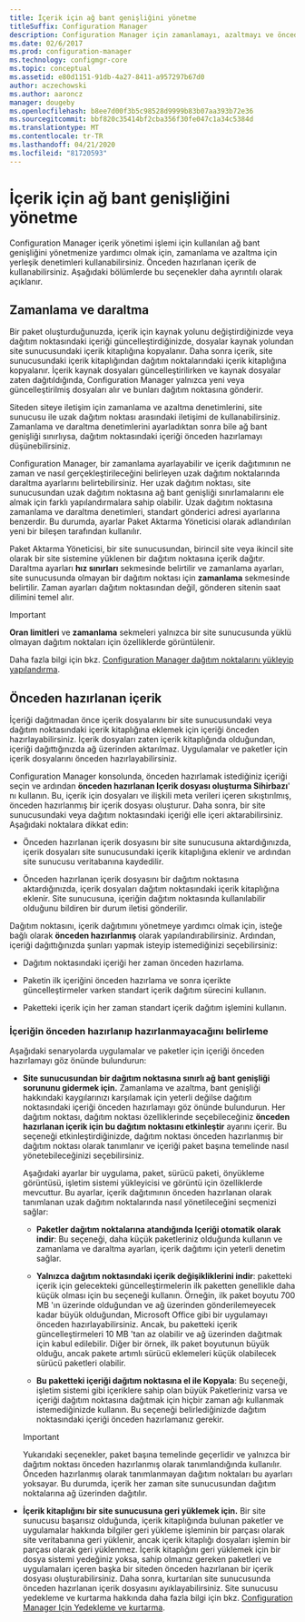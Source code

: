 ```yaml
---
title: İçerik için ağ bant genişliğini yönetme
titleSuffix: Configuration Manager
description: Configuration Manager için zamanlamayı, azaltmayı ve önceden hazırlanan içeriği yapılandırın.
ms.date: 02/6/2017
ms.prod: configuration-manager
ms.technology: configmgr-core
ms.topic: conceptual
ms.assetid: e80d1151-91db-4a27-8411-a957297b67d0
author: aczechowski
ms.author: aaroncz
manager: dougeby
ms.openlocfilehash: b8ee7d00f3b5c98528d9999b83b07aa393b72e36
ms.sourcegitcommit: bbf820c35414bf2cba356f30fe047c1a34c5384d
ms.translationtype: MT
ms.contentlocale: tr-TR
ms.lasthandoff: 04/21/2020
ms.locfileid: "81720593"
---
```

# <a name="manage-network-bandwidth-for-content"></a>İçerik için ağ bant genişliğini yönetme
Configuration Manager içerik yönetimi işlemi için kullanılan ağ bant genişliğini yönetmenize yardımcı olmak için, zamanlama ve azaltma için yerleşik denetimleri kullanabilirsiniz. Önceden hazırlanan içerik de kullanabilirsiniz. Aşağıdaki bölümlerde bu seçenekler daha ayrıntılı olarak açıklanır.

##  <a name="scheduling-and-throttling"></a><a name="BKMK_PlanningForThrottling"></a>Zamanlama ve daraltma  

 Bir paket oluşturduğunuzda, içerik için kaynak yolunu değiştirdiğinizde veya dağıtım noktasındaki içeriği güncelleştirdiğinizde, dosyalar kaynak yolundan site sunucusundaki içerik kitaplığına kopyalanır. Daha sonra içerik, site sunucusundaki içerik kitaplığından dağıtım noktalarındaki içerik kitaplığına kopyalanır. İçerik kaynak dosyaları güncelleştirilirken ve kaynak dosyalar zaten dağıtıldığında, Configuration Manager yalnızca yeni veya güncelleştirilmiş dosyaları alır ve bunları dağıtım noktasına gönderir.

 Siteden siteye iletişim için zamanlama ve azaltma denetimlerini, site sunucusu ile uzak dağıtım noktası arasındaki iletişimi de kullanabilirsiniz. Zamanlama ve daraltma denetimlerini ayarladıktan sonra bile ağ bant genişliği sınırlıysa, dağıtım noktasındaki içeriği önceden hazırlamayı düşünebilirsiniz.  

 Configuration Manager, bir zamanlama ayarlayabilir ve içerik dağıtımının ne zaman ve nasıl gerçekleştirileceğini belirleyen uzak dağıtım noktalarında daraltma ayarlarını belirtebilirsiniz. Her uzak dağıtım noktası, site sunucusundan uzak dağıtım noktasına ağ bant genişliği sınırlamalarını ele almak için farklı yapılandırmalara sahip olabilir. Uzak dağıtım noktasına zamanlama ve daraltma denetimleri, standart gönderici adresi ayarlarına benzerdir. Bu durumda, ayarlar Paket Aktarma Yöneticisi olarak adlandırılan yeni bir bileşen tarafından kullanılır.

 Paket Aktarma Yöneticisi, bir site sunucusundan, birincil site veya ikincil site olarak bir site sistemine yüklenen bir dağıtım noktasına içerik dağıtır. Daraltma ayarları **hız sınırları** sekmesinde belirtilir ve zamanlama ayarları, site sunucusunda olmayan bir dağıtım noktası için **zamanlama** sekmesinde belirtilir. Zaman ayarları dağıtım noktasından değil, gönderen sitenin saat dilimini temel alır.  

> [!IMPORTANT]  
>  **Oran limitleri** ve **zamanlama** sekmeleri yalnızca bir site sunucusunda yüklü olmayan dağıtım noktaları için özelliklerde görüntülenir.  

Daha fazla bilgi için bkz. [Configuration Manager dağıtım noktalarını yükleyip yapılandırma](../../servers/deploy/configure/install-and-configure-distribution-points.md).  

##  <a name="prestaged-content"></a><a name="BKMK_PrestagingContent"></a>Önceden hazırlanan içerik  
 İçeriği dağıtmadan önce içerik dosyalarını bir site sunucusundaki veya dağıtım noktasındaki içerik kitaplığına eklemek için içeriği önceden hazırlayabilirsiniz. İçerik dosyaları zaten içerik kitaplığında olduğundan, içeriği dağıttığınızda ağ üzerinden aktarılmaz. Uygulamalar ve paketler için içerik dosyalarını önceden hazırlayabilirsiniz.  

Configuration Manager konsolunda, önceden hazırlamak istediğiniz içeriği seçin ve ardından **önceden hazırlanan Içerik dosyası oluşturma Sihirbazı**' nı kullanın. Bu, içerik için dosyaları ve ilişkili meta verileri içeren sıkıştırılmış, önceden hazırlanmış bir içerik dosyası oluşturur. Daha sonra, bir site sunucusundaki veya dağıtım noktasındaki içeriği elle içeri aktarabilirsiniz. Aşağıdaki noktalara dikkat edin:  

-   Önceden hazırlanan içerik dosyasını bir site sunucusuna aktardığınızda, içerik dosyaları site sunucusundaki içerik kitaplığına eklenir ve ardından site sunucusu veritabanına kaydedilir.  

-   Önceden hazırlanan içerik dosyasını bir dağıtım noktasına aktardığınızda, içerik dosyaları dağıtım noktasındaki içerik kitaplığına eklenir. Site sunucusuna, içeriğin dağıtım noktasında kullanılabilir olduğunu bildiren bir durum iletisi gönderilir.  

Dağıtım noktasını, içerik dağıtımını yönetmeye yardımcı olmak için, isteğe bağlı olarak **önceden hazırlanmış** olarak yapılandırabilirsiniz. Ardından, içeriği dağıttığınızda şunları yapmak isteyip istemediğinizi seçebilirsiniz:  

-   Dağıtım noktasındaki içeriği her zaman önceden hazırlama.  

-   Paketin ilk içeriğini önceden hazırlama ve sonra içerikte güncelleştirmeler varken standart içerik dağıtım sürecini kullanın.  

-   Paketteki içerik için her zaman standart içerik dağıtım işlemini kullanın.  

###  <a name="determine-whether-to-prestage-content"></a><a name="BKMK_DetermineToPrestageContent"></a>İçeriğin önceden hazırlanıp hazırlanmayacağını belirleme  
 Aşağıdaki senaryolarda uygulamalar ve paketler için içeriği önceden hazırlamayı göz önünde bulundurun:  

-   **Site sunucusundan bir dağıtım noktasına sınırlı ağ bant genişliği sorununu gidermek için.** Zamanlama ve azaltma, bant genişliği hakkındaki kaygılarınızı karşılamak için yeterli değilse dağıtım noktasındaki içeriği önceden hazırlamayı göz önünde bulundurun. Her dağıtım noktası, dağıtım noktası özelliklerinde seçebileceğiniz **önceden hazırlanan içerik için bu dağıtım noktasını etkinleştir** ayarını içerir. Bu seçeneği etkinleştirdiğinizde, dağıtım noktası önceden hazırlanmış bir dağıtım noktası olarak tanımlanır ve içeriği paket başına temelinde nasıl yönetebileceğinizi seçebilirsiniz.  

    Aşağıdaki ayarlar bir uygulama, paket, sürücü paketi, önyükleme görüntüsü, işletim sistemi yükleyicisi ve görüntü için özelliklerde mevcuttur. Bu ayarlar, içerik dağıtımının önceden hazırlanan olarak tanımlanan uzak dağıtım noktalarında nasıl yönetileceğini seçmenizi sağlar:  

    -   **Paketler dağıtım noktalarına atandığında Içeriği otomatik olarak indir**: Bu seçeneği, daha küçük paketleriniz olduğunda kullanın ve zamanlama ve daraltma ayarları, içerik dağıtımı için yeterli denetim sağlar.  

    -   **Yalnızca dağıtım noktasındaki içerik değişikliklerini indir**: paketteki içerik için gelecekteki güncelleştirmelerin ilk paketten genellikle daha küçük olması için bu seçeneği kullanın. Örneğin, ilk paket boyutu 700 MB 'ın üzerinde olduğundan ve ağ üzerinden gönderilemeyecek kadar büyük olduğundan, Microsoft Office gibi bir uygulamayı önceden hazırlayabilirsiniz. Ancak, bu paketteki içerik güncelleştirmeleri 10 MB 'tan az olabilir ve ağ üzerinden dağıtmak için kabul edilebilir. Diğer bir örnek, ilk paket boyutunun büyük olduğu, ancak pakete artımlı sürücü eklemeleri küçük olabilecek sürücü paketleri olabilir.  

    -   **Bu paketteki içeriği dağıtım noktasına el ile Kopyala**: Bu seçeneği, işletim sistemi gibi içeriklere sahip olan büyük Paketleriniz varsa ve içeriği dağıtım noktasına dağıtmak için hiçbir zaman ağı kullanmak istemediğinizde kullanın. Bu seçeneği belirlediğinizde dağıtım noktasındaki içeriği önceden hazırlamanız gerekir.  

    > [!IMPORTANT]  
    >  Yukarıdaki seçenekler, paket başına temelinde geçerlidir ve yalnızca bir dağıtım noktası önceden hazırlanmış olarak tanımlandığında kullanılır. Önceden hazırlanmış olarak tanımlanmayan dağıtım noktaları bu ayarları yoksayar. Bu durumda, içerik her zaman site sunucusundan dağıtım noktalarına ağ üzerinden dağıtılır.  

-   **İçerik kitaplığını bir site sunucusuna geri yüklemek için.** Bir site sunucusu başarısız olduğunda, içerik kitaplığında bulunan paketler ve uygulamalar hakkında bilgiler geri yükleme işleminin bir parçası olarak site veritabanına geri yüklenir, ancak içerik kitaplığı dosyaları işlemin bir parçası olarak geri yüklenmez. İçerik kitaplığını geri yüklemek için bir dosya sistemi yedeğiniz yoksa, sahip olmanız gereken paketleri ve uygulamaları içeren başka bir siteden önceden hazırlanan bir içerik dosyası oluşturabilirsiniz. Daha sonra, kurtarılan site sunucusunda önceden hazırlanan içerik dosyasını ayıklayabilirsiniz. Site sunucusu yedekleme ve kurtarma hakkında daha fazla bilgi için bkz. [Configuration Manager Için Yedekleme ve kurtarma](../../servers/manage/backup-and-recovery.md).  
